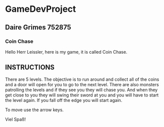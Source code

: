 # GameDevProject
## Daire Grimes 752875
### Coin Chase

Hello Herr Leissler, here is my game, it is called Coin Chase.

## INSTRUCTIONS

There are 5 levels. The objective is to run around and collect all of the coins and a door will open for you to go to the next level. There are also monsters patrolling the levels and if they see you they will chase you. And when they get close to you they will swing their sword at you and you will have to start the level again.
If you fall off the edge you will start again.

To move use the arrow keys.

Viel Spaß!